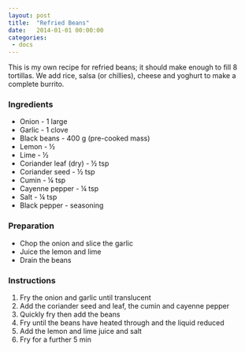 ```yaml
---
layout: post
title:  "Refried Beans"
date:   2014-01-01 00:00:00
categories:
 - docs
---
```


This is my own recipe for refried beans; it should make enough to fill 8
tortillas. We add rice, salsa (or chillies), cheese and yoghurt to make a
complete burrito.

### Ingredients

* Onion - 1 large
* Garlic - 1 clove
* Black beans - 400&nbsp;g (pre-cooked mass)
* Lemon - ½
* Lime - ½
* Coriander leaf (dry) - ½&nbsp;tsp
* Coriander seed - ½&nbsp;tsp
* Cumin - ¼&nbsp;tsp
* Cayenne pepper - ¼&nbsp;tsp
* Salt - ¼&nbsp;tsp
* Black pepper - seasoning

### Preparation

* Chop the onion and slice the garlic
* Juice the lemon and lime
* Drain the beans

### Instructions

1. Fry the onion and garlic until translucent
2. Add the coriander seed and leaf, the cumin and cayenne pepper
3. Quickly fry then add the beans
4. Fry until the beans have heated through and the liquid reduced
5. Add the lemon and lime juice and salt
6. Fry for a further 5&nbsp;min

